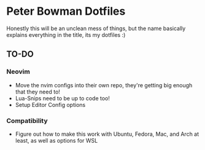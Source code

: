 # Peter Bowman Dotfiles

Honestly this will be an unclean mess of things, but the name basically explains everything in the title, its my dotfiles :)

## TO-DO

### Neovim

- Move the nvim configs into their own repo, they're getting big enough that they need to!
- Lua-Snips need to be up to code too!
- Setup Editor Config options


### Compatibility

- Figure out how to make this work with Ubuntu, Fedora, Mac, and Arch at least, as well as options for WSL

